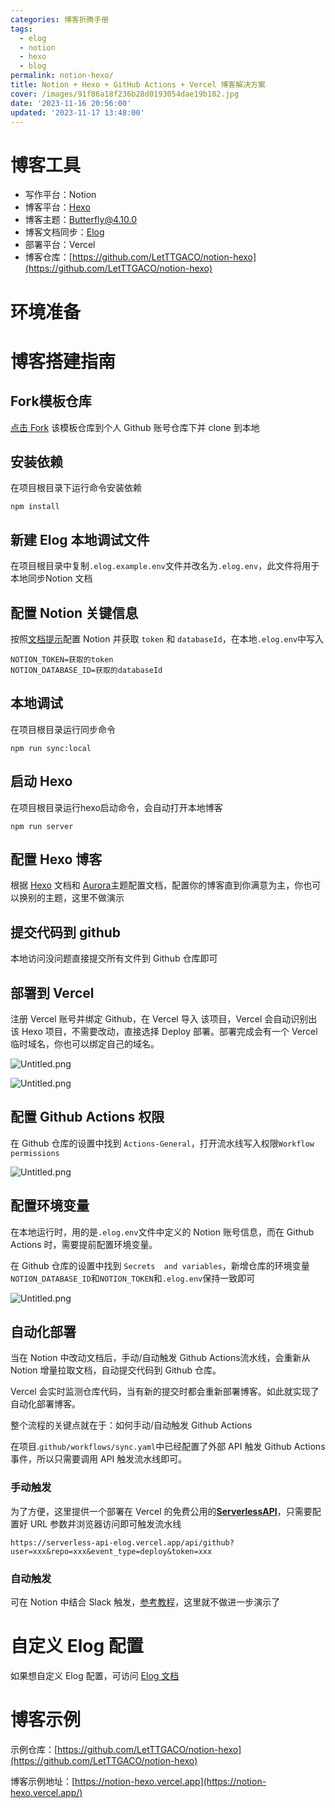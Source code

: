 ```yaml
---
categories: 博客折腾手册
tags:
  - elog
  - notion
  - hexo
  - blog
permalink: notion-hexo/
title: Notion + Hexo + GitHub Actions + Vercel 博客解决方案
cover: /images/91f86a18f236b28d0193054dae19b102.jpg
date: '2023-11-16 20:56:00'
updated: '2023-11-17 13:48:00'
---
```


# 博客工具

- 写作平台：Notion
- 博客平台：[Hexo](https://hexo.io/)
- 博客主题：[Butterfly@4.10.0](https://github.com/jerryc127/hexo-theme-butterfly)
- 博客文档同步：[Elog](https://github.com/LetTTGACO/elog)
- 部署平台：Vercel
- 博客仓库：[https://github.com/LetTTGACO/notion-hexo](https://github.com/LetTTGACO/notion-hexo)

# 环境准备


# 博客搭建指南


## Fork模板仓库


[点击 Fork](https://github.com/elog-x/notion-hexo/fork) 该模板仓库到个人 Github 账号仓库下并 clone 到本地


## 安装依赖


在项目根目录下运行命令安装依赖


```shell
npm install
```


## 新建 Elog 本地调试文件


在项目根目录中复制`.elog.example.env`文件并改名为`.elog.env`，此文件将用于本地同步Notion 文档


## 配置 Notion 关键信息


按照[文档提示](https://elog.1874.cool/notion/gvnxobqogetukays#notion)配置 Notion 并获取 `token` 和 `databaseId`，在本地`.elog.env`中写入


```text
NOTION_TOKEN=获取的token
NOTION_DATABASE_ID=获取的databaseId
```


## 本地调试


在项目根目录运行同步命令


```shell
npm run sync:local
```


## 启动 Hexo


在项目根目录运行hexo启动命令，会自动打开本地博客


```shell
npm run server
```


## 配置 Hexo 博客


根据 [Hexo](https://hexo.io/) 文档和 [Aurora](https://aurora.tridiamond.tech/cn/)主题配置文档，配置你的博客直到你满意为主，你也可以换别的主题，这里不做演示


## 提交代码到 github


本地访问没问题直接提交所有文件到 Github 仓库即可


## 部署到 Vercel


注册 Vercel 账号并绑定 Github，在 Vercel 导入 该项目，Vercel 会自动识别出该 Hexo 项目，不需要改动，直接选择 Deploy 部署。部署完成会有一个 Vercel 临时域名，你也可以绑定自己的域名。


![Untitled.png](/images/70ab4da0691a94efd97d5ae401a8d140.png)


![Untitled.png](/images/96c63eba75b1b9b8e040ce9cc955f867.png)


## 配置 Github Actions 权限


在 Github 仓库的设置中找到 `Actions-General`，打开流水线写入权限`Workflow permissions`


![Untitled.png](/images/47e1175ed8622c31bc9f70b7598c50b5.png)


## 配置环境变量


在本地运行时，用的是`.elog.env`文件中定义的 Notion 账号信息，而在 Github Actions 时，需要提前配置环境变量。


在 Github 仓库的设置中找到 `Secrets  and variables`，新增仓库的环境变量`NOTION_DATABASE_ID`和`NOTION_TOKEN`和`.elog.env`保持一致即可


![Untitled.png](/images/e7a2a8aed67b2bb6ae47857733221907.png)


## 自动化部署


当在 Notion 中改动文档后，手动/自动触发 Github Actions流水线，会重新从 Notion 增量拉取文档，自动提交代码到 Github 仓库。


Vercel 会实时监测仓库代码，当有新的提交时都会重新部署博客。如此就实现了自动化部署博客。


整个流程的关键点就在于：如何手动/自动触发 Github Actions


在项目.`github/workflows/sync.yaml`中已经配置了外部 API 触发 Github Actions 事件，所以只需要调用 API 触发流水线即可。


### 手动触发


为了方便，这里提供一个部署在 Vercel 的免费公用的[**ServerlessAPI**](https://github.com/elog-x/serverless-api)，只需要配置好 URL 参数并浏览器访问即可触发流水线


```shell
https://serverless-api-elog.vercel.app/api/github?user=xxx&repo=xxx&event_type=deploy&token=xxx
```


### 自动触发


可在 Notion 中结合 Slack 触发，[参考教程](https://elog.1874.cool/notion/vy55q9xwlqlsfrvk)，这里就不做进一步演示了


# 自定义 Elog 配置


如果想自定义 Elog 配置，可访问 [Elog 文档](https://elog.1874.cool/)


# 博客示例


示例仓库：[https://github.com/LetTTGACO/notion-hexo](https://github.com/LetTTGACO/notion-hexo)


博客示例地址：[https://notion-hexo.vercel.app](https://notion-hexo.vercel.app/)

